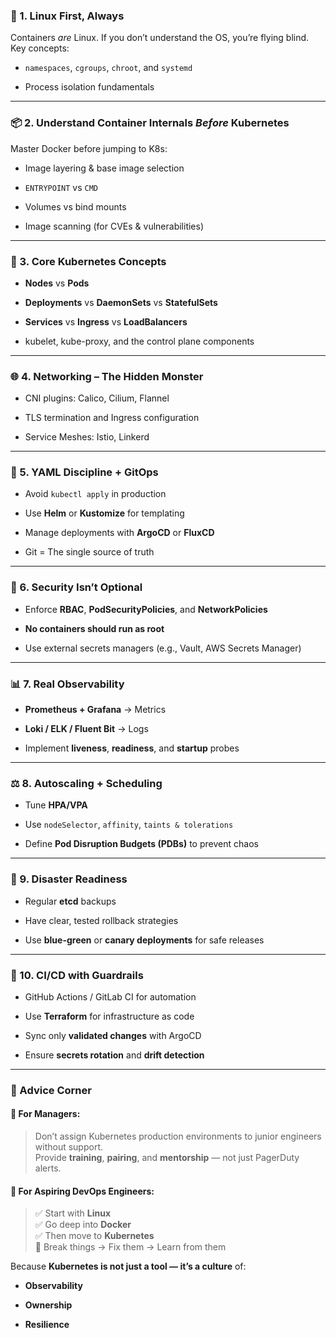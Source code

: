 ### 🧠 1. Linux First, Always

Containers _are_ Linux. If you don’t understand the OS, you’re flying blind.  
Key concepts:

- `namespaces`, `cgroups`, `chroot`, and `systemd`
    
- Process isolation fundamentals

---
### 📦 2. Understand Container Internals _Before_ Kubernetes

Master Docker before jumping to K8s:

- Image layering & base image selection
    
- `ENTRYPOINT` vs `CMD`
    
- Volumes vs bind mounts
    
- Image scanning (for CVEs & vulnerabilities)
    

---

### 🧱 3. Core Kubernetes Concepts

- **Nodes** vs **Pods**
    
- **Deployments** vs **DaemonSets** vs **StatefulSets**
    
- **Services** vs **Ingress** vs **LoadBalancers**
    
- kubelet, kube-proxy, and the control plane components
    

---

### 🌐 4. Networking – The Hidden Monster

- CNI plugins: Calico, Cilium, Flannel
    
- TLS termination and Ingress configuration
    
- Service Meshes: Istio, Linkerd
    

---

### 📜 5. YAML Discipline + GitOps

- Avoid `kubectl apply` in production
    
- Use **Helm** or **Kustomize** for templating
    
- Manage deployments with **ArgoCD** or **FluxCD**
    
- Git = The single source of truth
    

---

### 🔐 6. Security Isn’t Optional

- Enforce **RBAC**, **PodSecurityPolicies**, and **NetworkPolicies**
    
- **No containers should run as root**
    
- Use external secrets managers (e.g., Vault, AWS Secrets Manager)
    

---

### 📊 7. Real Observability

- **Prometheus + Grafana** → Metrics
    
- **Loki / ELK / Fluent Bit** → Logs
    
- Implement **liveness**, **readiness**, and **startup** probes
    

---

### ⚖️ 8. Autoscaling + Scheduling

- Tune **HPA/VPA**
    
- Use `nodeSelector`, `affinity`, `taints & tolerations`
    
- Define **Pod Disruption Budgets (PDBs)** to prevent chaos
    

---

### 🧯 9. Disaster Readiness

- Regular **etcd** backups
    
- Have clear, tested rollback strategies
    
- Use **blue-green** or **canary deployments** for safe releases
    

---

### 🔁 10. CI/CD with Guardrails

- GitHub Actions / GitLab CI for automation
    
- Use **Terraform** for infrastructure as code
    
- Sync only **validated changes** with ArgoCD
    
- Ensure **secrets rotation** and **drift detection**
    

---

### 💬 Advice Corner

#### 🔹 For Managers:

> Don’t assign Kubernetes production environments to junior engineers without support.  
> Provide **training**, **pairing**, and **mentorship** — not just PagerDuty alerts.

#### 🔹 For Aspiring DevOps Engineers:

> ✅ Start with **Linux**  
> ✅ Go deep into **Docker**  
> ✅ Then move to **Kubernetes**  
> 🔁 Break things → Fix them → Learn from them

Because **Kubernetes is not just a tool — it’s a culture** of:

- **Observability**
    
- **Ownership**
    
- **Resilience**